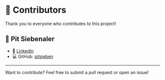 # 👥 Contributors

Thank you to everyone who contributes to this project!

## 📌 Pit Siebenaler

- 💼 [LinkedIn](https://www.linkedin.com/in/pit-siebenaler-a45a15218)
- 💻 GitHub: [pitsieben](https://github.com/pitsieben)

---

Want to contribute? Feel free to submit a pull request or open an issue!